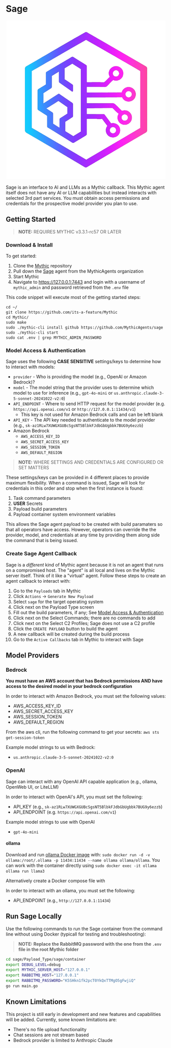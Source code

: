 # Sage

<p align="center">
    <img src="Sage.png">
</p>

Sage is an interface to AI and LLMs as a Mythic callback. This Mythic agent itself does not have any AI or LLM capabilities but instead interacts with selected 3rd part services. You must obtain access permissions and credentials for the prospective model provider you plan to use.

## Getting Started

> **__NOTE:__** REQUIRES MYTHIC v3.3.1-rc57 OR LATER

### Download & Install

To get started:

1. Clone the [Mythic](https://github.com/its-a-feature/Mythic/) repository
2. Pull down the [Sage](https://github.com/MythicAgents/sage) agent from the MythicAgents organization
3. Start Mythic
4. Navigate to <https://127.0.0.1:7443> and login with a username of `mythic_admin` and password retrieved from the `.env` file

This code snippet will execute most of the getting started steps:
```text
cd ~/
git clone https://github.com/its-a-feature/Mythic
cd Mythic/
sudo make
sudo ./mythic-cli install github https://github.com/MythicAgents/sage
sudo ./mythic-cli start
sudo cat .env | grep MYTHIC_ADMIN_PASSWORD
```

### Model Access & Authentication

Sage uses the following **CASE SENSITIVE** settings/keys to determine how to interact with models:

- `provider` - Who is providing the model (e.g., OpenAI or Amazon Bedrock)? 
- `model` - The model string that the provider uses to determine which model to use for inference (e.g., `gpt-4o-mini` or `us.anthropic.claude-3-5-sonnet-20241022-v2:0`)
- `API_ENDPOINT` - Where to send HTTP request for the model provider (e.g. `https://api.openai.com/v1` or `http://127.0.0.1:11434/v1`)
  - This key is not used for Amazon Bedrock calls and can be left blank
- `API_KEY` - The API key needed to authenticate to the model provider (e.g., `sk-az1RLw7XUWGXGUBcSgsNT5BlbkFJdbGbUgbbk7BUG9y6ezzb`)
- Amazon Bedrock
  - `AWS_ACCESS_KEY_ID`
  - `AWS_SECRET_ACCESS_KEY`
  - `AWS_SESSION_TOKEN`
  - `AWS_DEFAULT_REGION`


> **__NOTE:__** WHERE SETTINGS AND CREDENTIALS ARE CONFIGURED OR SET MATTERS

 These settings/keys can be provided in 4 different places to provide maximum flexibility. When a command is issued, Sage will look for credentials in this order and stop when the first instance is found:

 1. Task command parameters
 2. **USER** Secrets
 3. Payload build parameters
 4. Payload container system environment variables

 This allows the Sage agent payload to be created with build paramaters so that all operators have access. However, operators can override the the provider, model, and credentials at any time by providing them along side the command that is being issued.

### Create Sage Agent Callback

Sage is a _different_ kind of Mythic agent because it is not an agent that runs on a compromised host. The "agent" is all local and lives on the Mythic server itself. Think of it like a "virtual" agent. Follow these steps to create an agent callback to interact with:

1. Go to the `Payloads` tab in Mythic
2. Click `Actions` -> `Generate New Payload`
3. Select `sage` for the target operating system
4. Click next on the Payload Type screen
5. Fill out the build parameters, if any; See [Model Access & Authentication](#model-access--authentication)
6. Click next on the Select Commands; there are no commands to add
7. Click next on the Select C2 Profiles; Sage does not use a C2 profile
8. Click the `CREATE PAYLOAD` button to build the agent
9. A new callback will be created during the build process
10. Go to the `Active Callbacks` tab in Mythic to interact with Sage

## Model Providers

### Bedrock

**You must have an AWS account that has Bedrock permissions AND have access to the desired model in your bedrock configuration**

In order to interact with Amazon Bedrock, you must set the following values:

- AWS_ACCESS_KEY_ID
- AWS_SECRET_ACCESS_KEY
- AWS_SESSION_TOKEN
- AWS_DEFAULT_REGION

From the aws cli, run the following command to get your secrets: `aws sts get-session-token`

Example model strings to us with Bedrock:

- `us.anthropic.claude-3-5-sonnet-20241022-v2:0`

### OpenAI

Sage can interact with any OpenAI API capable application (e.g., ollama, OpenWeb UI, or LiteLLM)

In order to interact with OpenAI's API, you must set the following:

- API_KEY (e.g., `sk-az1RLw7XUWGXGUBcSgsNT5BlbkFJdbGbUgbbk7BUG9y6ezzb`)
- API_ENDPOINT (e.g. `https://api.openai.com/v1`)

Example model strings to use with OpenAI

- `gpt-4o-mini`

#### ollama

Download and run [ollama Docker image](https://hub.docker.com/r/ollama/ollama) with: `sudo docker run -d -v ollama:/root/.ollama -p 11434:11434 --name ollama ollama/ollama`. You can work with the container directly using `sudo docker exec -it ollama ollama run llama3`

Alternatively create a Docker compose file with

In order to interact with an ollama, you must set the following:

- API_ENDPOINT (e.g., `http://127.0.0.1:11434`)

## Run Sage Locally
Use the following commands to run the Sage container from the command line without using Docker (typicall for testing and troubleshooting):

> **NOTE: Replace the RabbitMQ password with the one from the `.env` file in the root Mythic folder**

```bash
cd sage/Payload_Type/sage/container
export DEBUG_LEVEL=debug
export MYTHIC_SERVER_HOST="127.0.0.1"
export RABBITMQ_HOST="127.0.0.1"
export RABBITMQ_PASSWORD="K5SHkn1fk2pcT0YkQxTTMgO5gFwjiQ"
go run main.go
```

## Known Limitations

This project is still early in development and new features and capabilities will be added. Currently, some known limitations are:

- There's no file upload functionality
- Chat sessions are not stream based
- Bedrock provider is limited to Anthropic Claude
